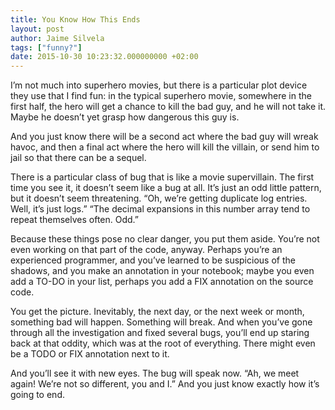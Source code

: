 ```yaml
---
title: You Know How This Ends
layout: post
author: Jaime Silvela
tags: ["funny?"]
date: 2015-10-30 10:23:32.000000000 +02:00
---
```


I’m not much into superhero movies, but there is a particular plot device they use that I find fun: in the typical superhero movie, somewhere in the first half, the hero will get a chance to kill the bad guy, and he will not take it. Maybe he doesn’t yet grasp how dangerous this guy is.

And you just know there will be a second act where the bad guy will wreak havoc, and then a final act where the hero will kill the villain, or send him to jail so that there can be a sequel.

There is a particular class of bug that is like a movie supervillain. The first time you see it, it doesn’t seem like a bug at all. It’s just an odd little pattern, but it doesn’t seem threatening. “Oh, we’re getting duplicate log entries. Well, it’s just logs.” “The decimal expansions in this number array tend to repeat themselves often. Odd.”

Because these things pose no clear danger, you put them aside. You’re not even working on that part of the code, anyway.
Perhaps you’re an experienced programmer, and you’ve learned to be suspicious of the shadows, and you make an annotation in your notebook; maybe you even add a TO-DO in your list, perhaps you add a FIX annotation on the source code.

You get the picture. Inevitably, the next day, or the next week or month, something bad will happen. Something will break. And when you’ve gone through all the investigation and fixed several bugs, you’ll end up staring back at that oddity, which was at the root of everything. There might even be a TODO or FIX annotation next to it.

And you’ll see it with new eyes. The bug will speak now. “Ah, we meet again! We’re not so different, you and I.” And you just know exactly how it’s going to end.


